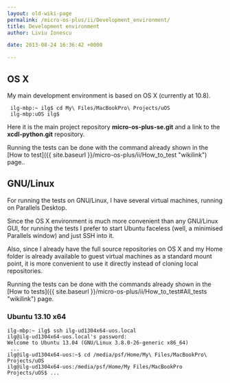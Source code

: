 ```yaml
---
layout: old-wiki-page
permalink: /micro-os-plus/ii/Development_environment/
title: Development environment
author: Liviu Ionescu

date: 2013-08-24 16:36:42 +0000

---
```


OS X
----

My main development environment is based on OS X (currently at 10.8).

     ilg-mbp:~ ilg$ cd My\ Files/MacBookPro\ Projects/uOS
     ilg-mbp:uOS ilg$

Here it is the main project repository **micro-os-plus-se.git** and a link to the **xcdl-python.git** repository.

Running the tests can be done with the command already shown in the [How to test]({{ site.baseurl }}/micro-os-plus/ii/How_to_test "wikilink") page..

GNU/Linux
---------

For running the tests on GNU/Linux, I have several virtual machines, running on Parallels Desktop.

Since the OS X environment is much more convenient than any GNU/Linux GUI, for running the tests I prefer to start Ubuntu faceless (well, a minimised Parallels window) and just SSH into it.

Also, since I already have the full source repositories on OS X and my Home folder is already available to guest virtual machines as a standard mount point, it is more convenient to use it directly instead of cloning local repositories.

Running the tests can be done with the commands already shown in the [How to tests]({{ site.baseurl }}/micro-os-plus/ii/How_to_test#All_tests "wikilink") page.

### Ubuntu 13.10 x64

    ilg-mbp:~ ilg$ ssh ilg-ud1304x64-uos.local
    ilg@ilg-ud1304x64-uos.local's password:
    Welcome to Ubuntu 13.04 (GNU/Linux 3.8.0-26-generic x86_64)
     ...
    ilg@ilg-ud1304x64-uos:~$ cd /media/psf/Home/My\ Files/MacBookPro\ Projects/uOS
    ilg@ilg-ud1304x64-uos:/media/psf/Home/My Files/MacBookPro Projects/uOS$ ...